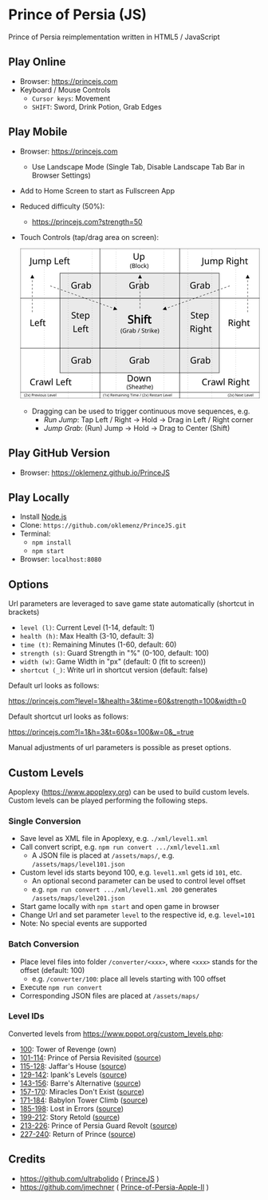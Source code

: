 # Prince of Persia (JS)

Prince of Persia reimplementation written in HTML5 / JavaScript

## Play Online

- Browser: https://princejs.com
- Keyboard / Mouse Controls
  - `Cursor keys`: Movement
  - `SHIFT`: Sword, Drink Potion, Grab Edges
  
## Play Mobile

- Browser: https://princejs.com
  - Use Landscape Mode (Single Tab, Disable Landscape Tab Bar in Browser Settings)
- Add to Home Screen to start as Fullscreen App
- Reduced difficulty (50%):
  - https://princejs.com?strength=50
- Touch Controls (tap/drag area on screen):

  ![Mobile](assets/web/mobile.svg)

  - Dragging can be used to trigger continuous move sequences, e.g.
    - _Run Jump_: Tap Left / Right -> Hold -> Drag in Left / Right corner
    - _Jump Grab_: (Run) Jump -> Hold -> Drag to Center (Shift)

## Play GitHub Version

- Browser: https://oklemenz.github.io/PrinceJS

## Play Locally

- Install [Node.js](https://nodejs.org)
- Clone: `https://github.com/oklemenz/PrinceJS.git`
- Terminal:
  - `npm install`
  - `npm start`
- Browser: `localhost:8080`

## Options

Url parameters are leveraged to save game state automatically (shortcut in brackets)

- `level (l)`: Current Level (1-14, default: 1)
- `health (h)`: Max Health (3-10, default: 3)
- `time (t)`: Remaining Minutes (1-60, default: 60)
- `strength (s)`: Guard Strength in "%" (0-100, default: 100)
- `width (w)`: Game Width in "px" (default: 0 (fit to screen))
- `shortcut (_)`: Write url in shortcut version (default: false)

Default url looks as follows:

https://princejs.com?level=1&health=3&time=60&strength=100&width=0

Default shortcut url looks as follows:

https://princejs.com?l=1&h=3&t=60&s=100&w=0&_=true

Manual adjustments of url parameters is possible as preset options.

## Custom Levels

Apoplexy (https://www.apoplexy.org) can be used to build custom levels.
Custom levels can be played performing the following steps.

### Single Conversion

- Save level as XML file in Apoplexy, e.g. `./xml/level1.xml`
- Call convert script, e.g. `npm run convert .../xml/level1.xml`
  - A JSON file is placed at `/assets/maps/`, e.g. `/assets/maps/level101.json`
- Custom level ids starts beyond 100, e.g. `level1.xml` gets id `101`, etc.
  - An optional second parameter can be used to control level offset
  - e.g. `npm run convert .../xml/level1.xml 200` generates `/assets/maps/level201.json`
- Start game locally with `npm start` and open game in browser
- Change Url and set parameter `level` to the respective id, e.g. `level=101`
- Note: No special events are supported

### Batch Conversion

- Place level files into folder `/converter/<xxx>`, where `<xxx>` stands for the offset (default: 100)
  - e.g. `/converter/100`: place all levels starting with 100 offset
- Execute `npm run convert`
- Corresponding JSON files are placed at `/assets/maps/`

### Level IDs

Converted levels from https://www.popot.org/custom_levels.php:

- [100](https://princejs.com?level=100&strength=50): Tower of Revenge (own)
- [101-114](https://princejs.com?level=101&strength=50): Prince of Persia Revisited ([source](https://www.popot.org/custom_levels.php?mod=0000163))
- [115-128](https://princejs.com?level=115&strength=50): Jaffar's House ([source](https://www.popot.org/custom_levels.php?mod=0000220))
- [129-142](https://princejs.com?level=129&strength=50): Ipank's Levels ([source](https://www.popot.org/custom_levels.php?mod=0000151))
- [143-156](https://princejs.com?level=143&strength=50): Barre's Alternative ([source](https://www.popot.org/custom_levels.php?mod=0000189))
- [157-170](https://princejs.com?level=157&strength=50): Miracles Don't Exist ([source](https://www.popot.org/custom_levels.php?mod=0000098))
- [171-184](https://princejs.com?level=171&strength=50): Babylon Tower Climb ([source](https://www.popot.org/custom_levels.php?mod=0000109))
- [185-198](https://princejs.com?level=185&strength=50): Lost in Errors ([source](https://www.popot.org/custom_levels.php?mod=0000144))
- [199-212](https://princejs.com?level=199&strength=50): Story Retold ([source](https://www.popot.org/custom_levels.php?mod=0000146))
- [213-226](https://princejs.com?level=213&strength=50): Prince of Persia Guard Revolt ([source](https://www.popot.org/custom_levels.php?mod=0000162))
- [227-240](https://princejs.com?level=227&strength=50): Return of Prince ([source](https://www.popot.org/custom_levels.php?mod=0000207))

## Credits

- https://github.com/ultrabolido ( [PrinceJS](https://github.com/ultrabolido/PrinceJS) )
- https://github.com/jmechner ( [Prince-of-Persia-Apple-II](https://github.com/jmechner/Prince-of-Persia-Apple-II) )